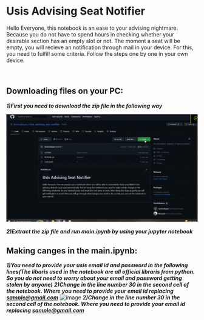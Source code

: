 # Usis Advising Seat Notifier
<p>Hello Everyone, this notebook is an ease to your advising nightmare. Because you do not have to spend hours in checking whether your desirable section has an empty slot or not. The moment a seat will be empty, you will recieve an notification through mail in your device. For this, you need to fulfill some criteria. Follow the steps one by one in your own device.</p><br>

## Downloading files on your PC:

***1)First you need to download the zip file in the following way***

<img src="gifs/1.gif" alt="Alt text" title="Optional title">

***2)Extract the zip file and run main.ipynb by using your jupyter notebook***

## Making canges in the main.ipynb:
***1)You need to provide your usis email id and password in the following lines(The libaris used in the notebook are all official libraris from python. So you do not need to worry about your email and password getting stolen by anyone)***
***2)Change in the line number 30 in the second cell of the notebook. Where you need to provide your email id replacing sample@gmail.com***
![image](https://user-images.githubusercontent.com/67923321/229041957-f7e89f55-2220-42a0-aff9-0e3051fbcd21.png)
***2)Change in the line number 30 in the second cell of the notebook. Where you need to provide your email id replacing sample@gmail.com***
